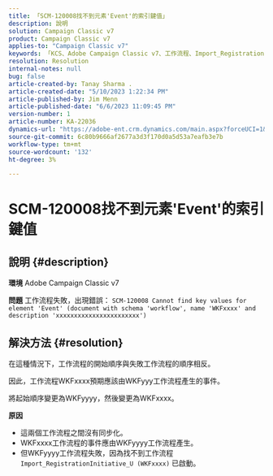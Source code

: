 ```yaml
---
title: 「SCM-120008找不到元素'Event'的索引鍵值」
description: 說明
solution: Campaign Classic v7
product: Campaign Classic v7
applies-to: "Campaign Classic v7"
keywords: 「KCS、Adobe Campaign Classic v7、工作流程、Import_RegistrationInitiative_U、錯誤、疑難排解、ACC、尋找、金鑰值、SCM-120008」
resolution: Resolution
internal-notes: null
bug: false
article-created-by: Tanay Sharma .
article-created-date: "5/10/2023 1:22:34 PM"
article-published-by: Jim Menn
article-published-date: "6/6/2023 11:09:45 PM"
version-number: 1
article-number: KA-22036
dynamics-url: "https://adobe-ent.crm.dynamics.com/main.aspx?forceUCI=1&pagetype=entityrecord&etn=knowledgearticle&id=37abd0b7-35ef-ed11-8849-6045bd0065b6"
source-git-commit: 6c80b9666af2677a3d3f170d0a5d53a7eafb3e7b
workflow-type: tm+mt
source-wordcount: '132'
ht-degree: 3%

---
```


# SCM-120008找不到元素&#39;Event&#39;的索引鍵值

## 說明 {#description}


<b>環境</b>
Adobe Campaign Classic v7

<b>問題</b>
工作流程失敗，出現錯誤：
`SCM-120008 Cannot find key values for element 'Event' (document with schema 'workflow', name 'WKFxxxx' and description 'xxxxxxxxxxxxxxxxxxxxxxx')`

## 解決方法 {#resolution}


在這種情況下，工作流程的開始順序與失敗工作流程的順序相反。

因此，工作流程WKFxxxx預期應該由WKFyyy工作流程產生的事件。

將起始順序變更為WKFyyyy，然後變更為WKFxxxx。

<b>原因</b>

- 這兩個工作流程之間沒有同步化。
- WKFxxxx工作流程的事件應由WKFyyyy工作流程產生。
- 但WKFyyyy工作流程失敗，因為找不到工作流程 `Import_RegistrationInitiative_U (WKFxxxx)` 已啟動。



